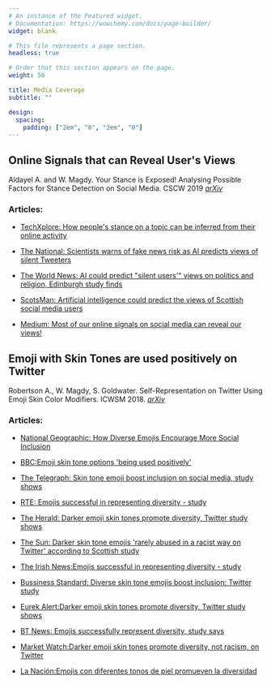 ```yaml
---
# An instance of the Featured widget.
# Documentation: https://wowchemy.com/docs/page-builder/
widget: blank

# This file represents a page section.
headless: true

# Order that this section appears on the page.
weight: 50

title: Media Coverage
subtitle: ""

design:
  spacing:
    padding: ["2em", "0", "2em", "0"]
---
```



## Online Signals that can Reveal User's Views
Aldayel A. and W. Magdy. Your Stance is Exposed! Analysing Possible Factors for Stance Detection on Social Media. CSCW 2019 <i><a href="https://arxiv.org/abs/1908.03146">arXiv</a></i>
	

<h3>Articles:</h3>

	
* <a href=https://techxplore.com/news/2019-08-people-stance-topic-inferred-online.html>TechXplore: How people's stance on a topic can be inferred from their online activity</a>
	
* <a href=https://www.thenational.scot/news/17896330.scientists-warns-fake-news-risk-ai-predicts-views-silent-tweeters>The National: Scientists warns of fake news risk as AI predicts views of silent Tweeters</a>
	
* <a href=https://twnews.co.uk/gb-news/ai-could-predict-silent-users-views-on-politics-and-religion-edinburgh-study-finds>The World News: AI could predict "silent users'" views on politics and religion, Edinburgh study finds</a>
	
* <a href=https://www.edinburghnews.scotsman.com/news/artificial-intelligence-could-predict-views-scottish-social-media-users-642095>ScotsMan: Artificial intelligence could predict the views of Scottish social media users</a>
	
* <a href=https://medium.com/acm-cscw/most-of-our-online-signals-on-social-media-can-reveal-our-views-3cc2020bde0b>Medium: Most of our online signals on social media can reveal our views!</a>
	

## Emoji with Skin Tones are used positively on Twitter
Robertson A., W. Magdy, S. Goldwater. Self-Representation on Twitter Using Emoji Skin Color Modifiers. ICWSM 2018. <i><a href="https://arxiv.org/abs/1803.10738">arXiv</a></i>
	
<h3>Articles:</h3>

* <a href=https://news.nationalgeographic.com/2018/04/emoji-skin-tone-inclusion-culture-spd/>National Geographic: How Diverse Emojis Encourage More Social Inclusion</a>
	
* <a href=http://www.bbc.co.uk/news/uk-scotland-43711524>BBC:Emoji skin tone options 'being used positively'</a>
	
* <a href=https://www.telegraph.co.uk/science/2018/04/10/skin-tone-emojis-boost-inclusion-social-media-study-shows/>The Telegraph: Skin tone emoji boost inclusion on social media, study shows</a>
	
* <a href=https://www.rte.ie/news/newslens/2018/0410/953425-emoji-diversity/>RTE: Emojis successful in representing diversity - study </a>
	
* <a href=http://www.heraldscotland.com/news/16148563.Darker_emoji_skin_tones_promote_diversity__Twitter_study_shows/>The Herald: Darker emoji skin tones promote diversity, Twitter study shows</a>
	
* <a href=https://www.thescottishsun.co.uk/news/scottish-news/2483297/emojis-dark-skin-not-racist-twitter-edinburgh-university-study/>The Sun: Darker skin tone emojis 'rarely abused in a racist way on Twitter' according to Scottish study</a>
	
* <a href=https://www.irishnews.com/magazine/science/2018/04/10/news/emojis-successful-in-representing-diversity-study-1300532/>The Irish News:Emojis successful in representing diversity - study</a>
	
* <a href=http://www.business-standard.com/article/pti-stories/diverse-skin-tone-emojis-boost-inclusion-twitter-study-118041100683_1.html>Bussiness Standard: Diverse skin tone emojis boost inclusion: Twitter study</a>
	
* <a href=https://www.eurekalert.org/pub_releases/2018-04/uoe-des041118.php>Eurek Alert:Darker emoji skin tones promote diversity, Twitter study shows</a>
	
* <a href=http://home.bt.com/tech-gadgets/tech-news/emojis-successfully-represent-diversity-11364263550985>BT News: Emojis successfully represent diversity, study says</a>
	
* <a href=https://www.marketwatch.com/story/darker-emoji-skin-tones-promote-diversity-not-racism-on-twitter-2018-04-13>Market Watch:Darker emoji skin tones promote diversity, not racism, on Twitter</a>
	
* <a href=https://www.nacion.com/tecnologia/moviles/emojis-con-diferentes-tonos-de-piel-promueven-la/OH3AQYCGARHWDJZCLZZCFLQA74/story>La Nación:Emojis con diferentes tonos de piel promueven la diversidad</a>
	


